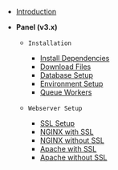 * [Introduction](README.md)


* **Panel (v3.x)**

    * `Installation`
        * [Install Dependencies](docs/panel/install/dependencies.md)
        * [Download Files](docs/panel/install/download.md)
        * [Database Setup](docs/panel/install/database.md)
        * [Environment Setup](docs/panel/install/environment.md)
        * [Queue Workers](docs/panel/install/queue-workers.md)

    * `Webserver Setup`
        * [SSL Setup](docs/panel/webservers/setup-ssl.md)
        * [NGINX with SSL](docs/panel/webservers/nginx-ssl.md)
        * [NGINX without SSL](docs/panel/webservers/nginx.md)
        * [Apache with SSL](docs/panel/webservers/apache-ssl.md)
        * [Apache without SSL](docs/panel/webservers/apache.md)
